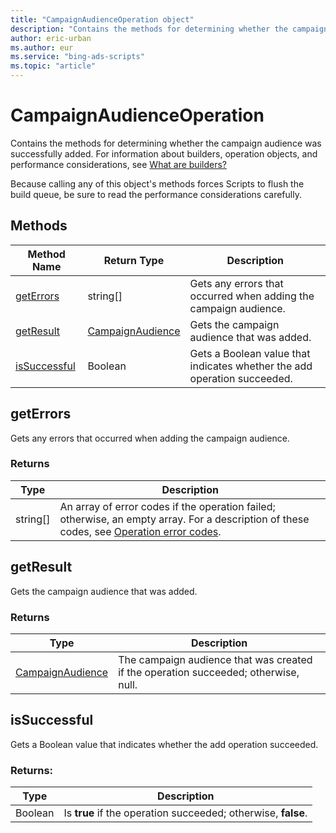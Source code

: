 ```yaml
---
title: "CampaignAudienceOperation object"
description: "Contains the methods for determining whether the campaign audience was successfully added."
author: eric-urban
ms.author: eur
ms.service: "bing-ads-scripts"
ms.topic: "article"
---
```


# CampaignAudienceOperation

Contains the methods for determining whether the campaign audience was successfully added. For information about builders, operation objects, and performance considerations, see [What are builders?](../concepts/builders.md)

Because calling any of this object's methods forces Scripts to flush the build queue, be sure to read the performance considerations carefully.


## Methods
|Method Name|Return Type|Description|
|-|-|-
[getErrors](#geterrors)|string[]|Gets any errors that occurred when adding the campaign audience.
[getResult](#getresult)|[CampaignAudience](./CampaignAudience.md)|Gets the campaign audience that was added.
[isSuccessful](#issuccessful)|Boolean|Gets a Boolean value that indicates whether the add operation succeeded.

## <a name="geterrors"></a>getErrors
Gets any errors that occurred when adding the campaign audience.

### Returns
|Type|Description|
|-|-
string[]|An array of error codes if the operation failed; otherwise, an empty array. For a description of these codes, see [Operation error codes](/advertising/guides/operation-error-codes).

## <a name="getresult"></a>getResult
Gets the campaign audience that was added.

### Returns
|Type|Description|
|-|-
[CampaignAudience](./CampaignAudience.md)|The campaign audience that was created if the operation succeeded; otherwise, null.

## <a name="issuccessful"></a>isSuccessful
Gets a Boolean value that indicates whether the add operation succeeded.

### Returns:
|Type|Description|
|-|-
Boolean|Is **true** if the operation succeeded; otherwise, **false**.

